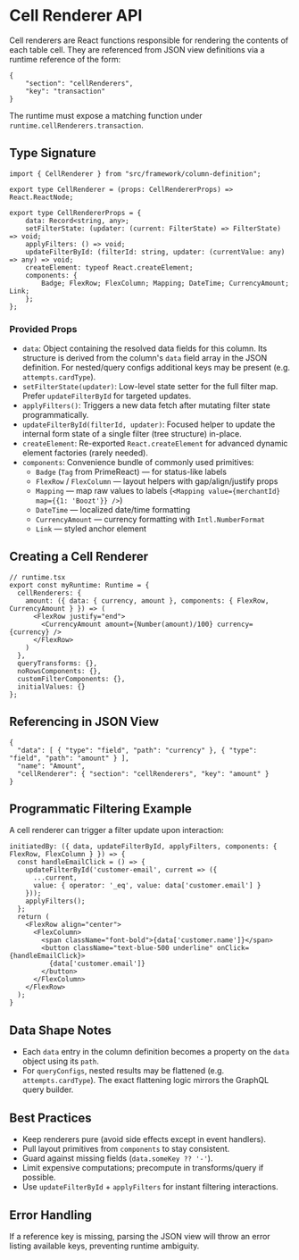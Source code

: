 # Cell Renderer API

Cell renderers are React functions responsible for rendering the contents of each table cell.
They are referenced from JSON view definitions via a runtime reference of the form:

```jsonc
{
    "section": "cellRenderers",
    "key": "transaction"
}
```

The runtime must expose a matching function under `runtime.cellRenderers.transaction`.

## Type Signature
```
import { CellRenderer } from "src/framework/column-definition";

export type CellRenderer = (props: CellRendererProps) => React.ReactNode;

export type CellRendererProps = {
    data: Record<string, any>;
    setFilterState: (updater: (current: FilterState) => FilterState) => void;
    applyFilters: () => void;
    updateFilterById: (filterId: string, updater: (currentValue: any) => any) => void;
    createElement: typeof React.createElement;
    components: {
        Badge; FlexRow; FlexColumn; Mapping; DateTime; CurrencyAmount; Link;
    };
};
```

### Provided Props
- `data`: Object containing the resolved data fields for this column. Its structure is derived from the column's `data` field array in the JSON definition. For nested/query configs additional keys may be present (e.g. `attempts.cardType`).
- `setFilterState(updater)`: Low-level state setter for the full filter map. Prefer `updateFilterById` for targeted updates.
- `applyFilters()`: Triggers a new data fetch after mutating filter state programmatically.
- `updateFilterById(filterId, updater)`: Focused helper to update the internal form state of a single filter (tree structure) in-place.
- `createElement`: Re-exported `React.createElement` for advanced dynamic element factories (rarely needed).
- `components`: Convenience bundle of commonly used primitives:
  - `Badge` (`Tag` from PrimeReact) — for status-like labels
  - `FlexRow` / `FlexColumn` — layout helpers with gap/align/justify props
  - `Mapping` — map raw values to labels (`<Mapping value={merchantId} map={{1: 'Boozt'}} />`)
  - `DateTime` — localized date/time formatting
  - `CurrencyAmount` — currency formatting with `Intl.NumberFormat`
  - `Link` — styled anchor element

## Creating a Cell Renderer
```tsx
// runtime.tsx
export const myRuntime: Runtime = {
  cellRenderers: {
    amount: ({ data: { currency, amount }, components: { FlexRow, CurrencyAmount } }) => (
      <FlexRow justify="end">
        <CurrencyAmount amount={Number(amount)/100} currency={currency} />
      </FlexRow>
    )
  },
  queryTransforms: {},
  noRowsComponents: {},
  customFilterComponents: {},
  initialValues: {}
};
```

## Referencing in JSON View
```jsonc
{
  "data": [ { "type": "field", "path": "currency" }, { "type": "field", "path": "amount" } ],
  "name": "Amount",
  "cellRenderer": { "section": "cellRenderers", "key": "amount" }
}
```

## Programmatic Filtering Example
A cell renderer can trigger a filter update upon interaction:
```tsx
initiatedBy: ({ data, updateFilterById, applyFilters, components: { FlexRow, FlexColumn } }) => {
  const handleEmailClick = () => {
    updateFilterById('customer-email', current => ({
      ...current,
      value: { operator: '_eq', value: data['customer.email'] }
    }));
    applyFilters();
  };
  return (
    <FlexRow align="center">
      <FlexColumn>
        <span className="font-bold">{data['customer.name']}</span>
        <button className="text-blue-500 underline" onClick={handleEmailClick}>
          {data['customer.email']}
        </button>
      </FlexColumn>
    </FlexRow>
  );
}
```

## Data Shape Notes
- Each `data` entry in the column definition becomes a property on the `data` object using its `path`.
- For `queryConfigs`, nested results may be flattened (e.g. `attempts.cardType`). The exact flattening logic mirrors the GraphQL query builder.

## Best Practices
- Keep renderers pure (avoid side effects except in event handlers).
- Pull layout primitives from `components` to stay consistent.
- Guard against missing fields (`data.someKey ?? '-'`).
- Limit expensive computations; precompute in transforms/query if possible.
- Use `updateFilterById` + `applyFilters` for instant filtering interactions.

## Error Handling
If a reference key is missing, parsing the JSON view will throw an error listing available keys, preventing runtime ambiguity.
